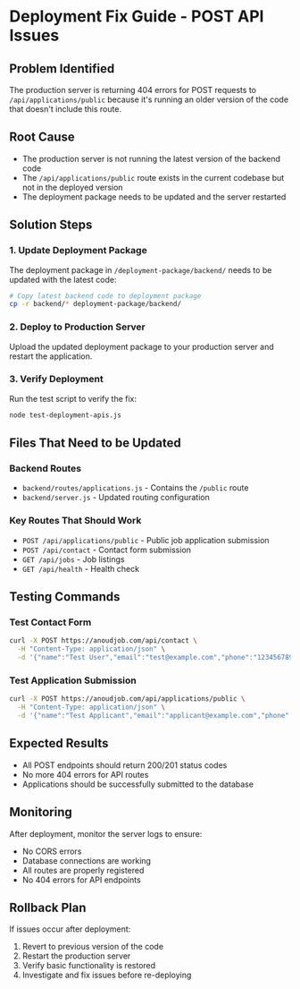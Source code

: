 # Deployment Fix Guide - POST API Issues

## Problem Identified
The production server is returning 404 errors for POST requests to `/api/applications/public` because it's running an older version of the code that doesn't include this route.

## Root Cause
- The production server is not running the latest version of the backend code
- The `/api/applications/public` route exists in the current codebase but not in the deployed version
- The deployment package needs to be updated and the server restarted

## Solution Steps

### 1. Update Deployment Package
The deployment package in `/deployment-package/backend/` needs to be updated with the latest code:

```bash
# Copy latest backend code to deployment package
cp -r backend/* deployment-package/backend/
```

### 2. Deploy to Production Server
Upload the updated deployment package to your production server and restart the application.

### 3. Verify Deployment
Run the test script to verify the fix:

```bash
node test-deployment-apis.js
```

## Files That Need to be Updated

### Backend Routes
- `backend/routes/applications.js` - Contains the `/public` route
- `backend/server.js` - Updated routing configuration

### Key Routes That Should Work
- `POST /api/applications/public` - Public job application submission
- `POST /api/contact` - Contact form submission
- `GET /api/jobs` - Job listings
- `GET /api/health` - Health check

## Testing Commands

### Test Contact Form
```bash
curl -X POST https://anoudjob.com/api/contact \
  -H "Content-Type: application/json" \
  -d '{"name":"Test User","email":"test@example.com","phone":"1234567890","message":"Test message"}'
```

### Test Application Submission
```bash
curl -X POST https://anoudjob.com/api/applications/public \
  -H "Content-Type: application/json" \
  -d '{"name":"Test Applicant","email":"applicant@example.com","phone":"1234567890","education":"Bachelor","selfIntro":"This is a test application with more than 30 characters to meet the validation requirements","jobId":"68cfd8e2198252618bbdad76"}'
```

## Expected Results
- All POST endpoints should return 200/201 status codes
- No more 404 errors for API routes
- Applications should be successfully submitted to the database

## Monitoring
After deployment, monitor the server logs to ensure:
- No CORS errors
- Database connections are working
- All routes are properly registered
- No 404 errors for API endpoints

## Rollback Plan
If issues occur after deployment:
1. Revert to previous version of the code
2. Restart the production server
3. Verify basic functionality is restored
4. Investigate and fix issues before re-deploying

